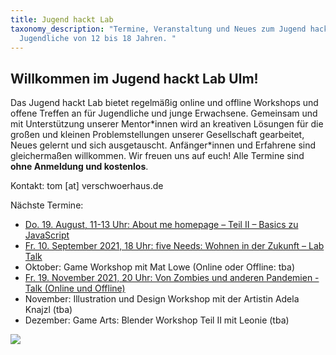 ```yaml
---
title: Jugend hackt Lab
taxonomy_description: "Termine, Veranstaltung und Neues zum Jugend hackt Lab für
  Jugendliche von 12 bis 18 Jahren. "
---
```

## Willkommen im Jugend hackt Lab Ulm!

Das Jugend hackt Lab bietet regelmäßig online und offline Workshops und offene Treffen an für Jugendliche und junge Erwachsene. Gemeinsam und mit Unterstützung unserer Mentor\*innen wird an kreativen Lösungen für die großen und kleinen Problemstellungen unserer Gesellschaft gearbeitet, Neues gelernt und sich ausgetauscht. Anfänger\*innen und Erfahrene sind gleichermaßen willkommen. Wir freuen uns auf euch! Alle Termine sind **ohne Anmeldung und kostenlos**.

Kontakt: tom \[at] verschwoerhaus.de

Nächste Termine:

* [Do. 19. August, 11-13 Uhr: About me homepage – Teil II – Basics zu JavaScript](/about-me-homepage-teil-ii-alles-ueber-css-und-java/)
* [Fr. 10. September 2021, 18 Uhr: five Needs: Wohnen in der Zukunft – Lab Talk](/five-needs-wohnen-in-der-zukunft-lab-talk-im-september/)
* Oktober: Game Workshop mit Mat Lowe (Online oder Offline: tba)
* [Fr. 19. November 2021, 20 Uhr: Von Zombies und anderen Pandemien - Talk (Online und Offline)](https://verschwoerhaus.de/von-zombies-und-anderen-pandemien-das-politische-in-videogames/)
* [](https://verschwoerhaus.de/von-zombies-und-anderen-pandemien-das-politische-in-videogames/)November: Illustration und Design Workshop mit der Artistin Adela Knajzl (tba)
* Dezember: Game Arts: Blender Workshop Teil II mit Leonie (tba)

![](/wp-content/uploads/2019/05/Bild_2020-11-26_210019-1536x448.png)